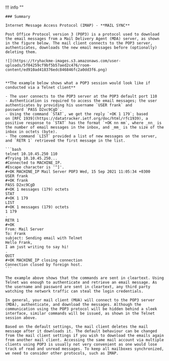 !!! info ""

    ### Summary
    
    Internet Message Access Protocol (IMAP) - **MAIL SYNC**

    Post Office Protocol version 3 (POP3) is a protocol used to download the email messages from a Mail Delivery Agent (MDA) server, as shown in the figure below. The mail client connects to the POP3 server, authenticates, downloads the new email messages before (optionally) deleting them.

    ![](https://tryhackme-images.s3.amazonaws.com/user-uploads/5f04259cf9bf5b57aed2c476/room-content/ed910ad418376edc846846fc2a0dd3f6.png)


    **The example below shows what a POP3 session would look like if conducted via a Telnet client**

    - The user connects to the POP3 server at the POP3 default port 110
    - Authentication is required to access the email messages; the user authenticates by providing his username `USER frank` and password `PASS D2xc9CgD`.
    - Using the command `STAT`, we get the reply `+OK 1 179`; based on [RFC 1939](https://datatracker.ietf.org/doc/html/rfc1939), a positive response to `STAT` has the format `+OK nn mm`, where _nn_ is the number of email messages in the inbox, and _mm_ is the size of the inbox in octets (byte).
    - The command `LIST` provided a list of new messages on the server, and `RETR 1` retrieved the first message in the list.
    
    ```bash
    telnet 10.10.45.250 110
    #Trying 10.10.45.250...
    #Connected to MACHINE_IP.
    #Escape character is '^]'.
    #+OK MACHINE_IP Mail Server POP3 Wed, 15 Sep 2021 11:05:34 +0300 
    USER frank
    #+OK frank
    PASS D2xc9CgD
    #+OK 1 messages (179) octets
    STAT
    #+OK 1 179
    LIST
    #+OK 1 messages (179) octets
    1 179
    .
    RETR 1
    #+OK
    From: Mail Server 
    To: Frank 
    subject: Sending email with Telnet
    Hello Frank,
    I am just writing to say hi!
    .
    QUIT
    #+OK MACHINE_IP closing connection
    Connection closed by foreign host.
    ```

    The example above shows that the commands are sent in cleartext. Using Telnet was enough to authenticate and retrieve an email message. As the username and password are sent in cleartext, any third party watching the network traffic can steal the login credentials.

    In general, your mail client (MUA) will connect to the POP3 server (MDA), authenticate, and download the messages. Although the communication using the POP3 protocol will be hidden behind a sleek interface, similar commands will be issued, as shown in the Telnet session above.

    Based on the default settings, the mail client deletes the mail message after it downloads it. The default behaviour can be changed from the mail client settings if you wish to download the emails again from another mail client. Accessing the same mail account via multiple clients using POP3 is usually not very convenient as one would lose track of read and unread messages. To keep all mailboxes synchronized, we need to consider other protocols, such as IMAP.
